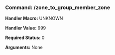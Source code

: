 ### Command: /zone_to_group_member_zone

**Handler Macro:** UNKNOWN

**Handler Value:** 999

**Required Status:** 0

**Arguments:**
None
